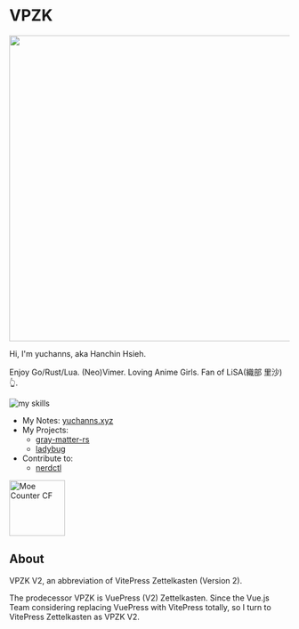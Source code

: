# VPZK

<p align="center">
  <img src="https://yuchanns.xyz/images/LiSA.png" width=550 />
</p>

Hi, I'm yuchanns, aka Hanchin Hsieh.

Enjoy Go/Rust/Lua. (Neo)Vimer. Loving Anime Girls. Fan of LiSA(織部 里沙)👆.

![my skills](https://skillicons.dev/icons?i=linux,go,rust,lua,neovim,kubernetes,docker,typescript,react,vue,php)

* My Notes: [yuchanns.xyz](https://yuchanns.xyz)
* My Projects:
  * [gray-matter-rs](https://github.com/the-alchemists-of-arland/gray-matter-rs)
  * [ladybug](https://github.com/ladybugos/ladybug)
* Contribute to:
  * [nerdctl](https://github.com/containerd/nerdctl)

<img height="100" src="https://musume.yuchanns.xyz/yuchanns:home" alt="Moe Counter CF">

## About

VPZK V2, an abbreviation of VitePress Zettelkasten (Version 2).

The prodecessor VPZK is VuePress (V2) Zettelkasten. Since the Vue.js Team
considering replacing VuePress with VitePress totally, so I turn to VitePress
Zettelkasten as VPZK V2.
